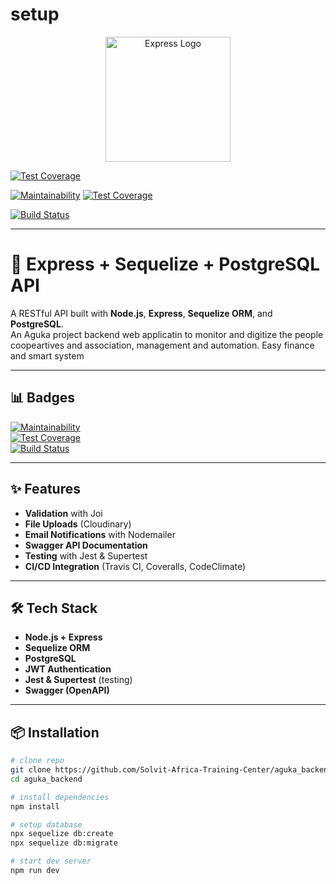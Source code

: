 # setup

<p align="center">
  <a href="https://expressjs.com/" target="blank">
    <img src="https://upload.wikimedia.org/wikipedia/commons/6/64/Expressjs.png" width="200" alt="Express Logo" />
  </a>
</p>

[![Test Coverage](https://api.codeclimate.com/v1/badges/YOUR_BADGE_ID/test_coverage)](https://codeclimate.com/github/ORG/REPO/test_coverage)

[![Maintainability](https://api.codeclimate.com/v1/badges/YOUR_BADGE_ID/maintainability)](https://codeclimate.com/github/ORG/REPO/maintainability)
[![Test Coverage](https://api.codeclimate.com/v1/badges/YOUR_BADGE_ID/test_coverage)](https://codeclimate.com/github/ORG/REPO/test_coverage)

[![Build Status](https://travis-ci.com/Solvit-Africa-Training-Center/aguka_backend.svg?branch=dev)](https://travis-ci.com/Solvit-Africa-Training-Center/aguka_backend)

---

# 🚀 Express + Sequelize + PostgreSQL API

A RESTful API built with **Node.js**, **Express**, **Sequelize ORM**, and **PostgreSQL**.  
An Aguka project backend web applicatin to monitor and digitize the people coopeartives and association, management and automation. Easy finance and smart system

---

## 📊 Badges

[![Maintainability](https://api.codeclimate.com/v1/badges/YOUR_BADGE_ID/maintainability)](https://codeclimate.com/github/ORG/REPO/maintainability)  
[![Test Coverage](https://coveralls.io/repos/github/ORG/REPO/badge.svg?branch=main)](https://coveralls.io/github/ORG/REPO?branch=main)  
[![Build Status](https://travis-ci.com/ORG/REPO.svg?branch=main)](https://travis-ci.com/ORG/REPO)

---

## ✨ Features

- **Validation** with Joi
- **File Uploads** (Cloudinary)
- **Email Notifications** with Nodemailer
- **Swagger API Documentation**
- **Testing** with Jest & Supertest
- **CI/CD Integration** (Travis CI, Coveralls, CodeClimate)

---

## 🛠️ Tech Stack

- **Node.js + Express**
- **Sequelize ORM**
- **PostgreSQL**
- **JWT Authentication**
- **Jest & Supertest** (testing)
- **Swagger (OpenAPI)**

---

## 📦 Installation

```bash
# clone repo
git clone https://github.com/Solvit-Africa-Training-Center/aguka_backend.git
cd aguka_backend

# install dependencies
npm install

# setup database
npx sequelize db:create
npx sequelize db:migrate

# start dev server
npm run dev
```
